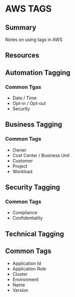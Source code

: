 # AWS TAGS

## Summary

Notes on using tags in AWS

## Resources

## Automation Tagging

### Common Tgas

- Date / Time
- Opt-in / Opt-out
- Security

## Business Tagging

### Common Tags

- Owner
- Cost Center / Business Unit
- Customer
- Project
- Workload

## Security Tagging

### Common Tags

- Compliance
- Confidentiality

## Technical Tagging

## Common Tags

- Application Id
- Application Role
- Cluster
- Environment
- Name
- Version
